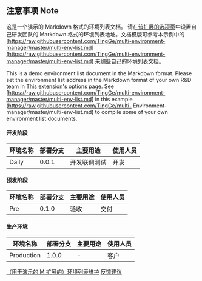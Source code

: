 ## 注意事项 Note

这是一个演示的 Markdown 格式的环境列表文档。
请在[该扩展的选项页](chrome-extension://ehboglklfbenahbjndhnpkicglekincp/options.html)中设置自己研发团队的 Markdown 格式的环境列表地址。文档模版可参考本示例中的 [https://raw.githubusercontent.com/TingGe/multi-environment-manager/master/multi-env-list.md](https://raw.githubusercontent.com/TingGe/multi-environment-manager/master/multi-env-list.md) 来编些自己的环境列表文档。

This is a demo environment list document in the Markdown format.
Please set the environment list address in the Markdown format of your own R&D team in [This extension's options page](chrome-extension://ehboglklfbenahbjndhnpkicglekincp/options.html). See [https://raw.githubusercontent.com/TingGe/multi-environment-manager/master/multi-env-list.md] in this example (https://raw.githubusercontent.com/TingGe/multi- Environment-manager/master/multi-env-list.md) to compile some of your own environment list documents.

#### **开发阶段**

| 环境名称 | **部署分支** | **主要用途** | **使用人员** |
| -------- | ------------ | ------------ | ------------ |
| Daily    | 0.0.1        | 开发联调测试 | 开发         |

#### **预发阶段**

| 环境名称                                                     | **部署分支** | **主要用途** | 使用人员 |
| ------------------------------------------------------------ | ------------ | ------------ | ---------------- |
| Pre                               | 0.1.0 | 验收 | 交付      |

#### 生产环境

| 环境名称   | **部署分支** | 主要用途 | 使用人员 |
| ---------- | ------------ | -------- | -------- |
| Production | 1.0.0        | -        | 客户     |

[（用于演示的 M 扩展的）环境列表维护](https://github.com/TingGe/multi-env-switch/edit/master/multi-env-list.md)
[反馈建议](https://github.com/TingGe/multi-env-switch/issues)
